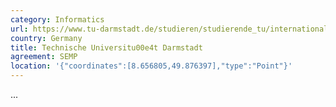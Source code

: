 ```yaml
---
category: Informatics
url: https://www.tu-darmstadt.de/studieren/studierende_tu/internationale_studierende_1/index.en.jsp
country: Germany
title: Technische Universitu00e4t Darmstadt
agreement: SEMP
location: '{"coordinates":[8.656805,49.876397],"type":"Point"}'
---
```

...